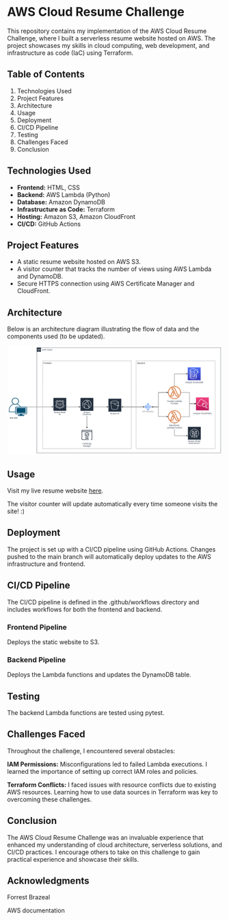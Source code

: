 # AWS Cloud Resume Challenge
This repository contains my implementation of the AWS Cloud Resume Challenge, where I built a serverless resume website hosted on AWS. The project showcases my skills in cloud computing, web development, and infrastructure as code (IaC) using Terraform.

## Table of Contents
1. Technologies Used
2. Project Features
3. Architecture
4. Usage
5. Deployment
6. CI/CD Pipeline
7. Testing
8. Challenges Faced
9. Conclusion


## Technologies Used
- **Frontend:** HTML, CSS
- **Backend:** AWS Lambda (Python)
- **Database:** Amazon DynamoDB
- **Infrastructure as Code:** Terraform
- **Hosting:** Amazon S3, Amazon CloudFront
- **CI/CD:** GitHub Actions


## Project Features
- A static resume website hosted on AWS S3.
- A visitor counter that tracks the number of views using AWS Lambda and DynamoDB.
- Secure HTTPS connection using AWS Certificate Manager and CloudFront.


## Architecture
Below is an architecture diagram illustrating the flow of data and the components used (to be updated). 

![Architecture Diagram](/resume-website/images/architecture.drawio.png)



## Usage
Visit my live resume website [here](https://www.michellenkomo.co.za).

The visitor counter will update automatically every time someone visits the site! :)


## Deployment
The project is set up with a CI/CD pipeline using GitHub Actions. Changes pushed to the main branch will automatically deploy updates to the AWS infrastructure and frontend.


## CI/CD Pipeline
The CI/CD pipeline is defined in the .github/workflows directory and includes workflows for both the frontend and backend.


### Frontend Pipeline
Deploys the static website to S3.


### Backend Pipeline
Deploys the Lambda functions and updates the DynamoDB table.


## Testing
The backend Lambda functions are tested using pytest.


## Challenges Faced
Throughout the challenge, I encountered several obstacles:

**IAM Permissions:** Misconfigurations led to failed Lambda executions. I learned the importance of setting up correct IAM roles and policies.

**Terraform Conflicts:** I faced issues with resource conflicts due to existing AWS resources. Learning how to use data sources in Terraform was key to overcoming these challenges.


## Conclusion
The AWS Cloud Resume Challenge was an invaluable experience that enhanced my understanding of cloud architecture, serverless solutions, and CI/CD practices. I encourage others to take on this challenge to gain practical experience and showcase their skills.


## Acknowledgments
Forrest Brazeal

AWS documentation
